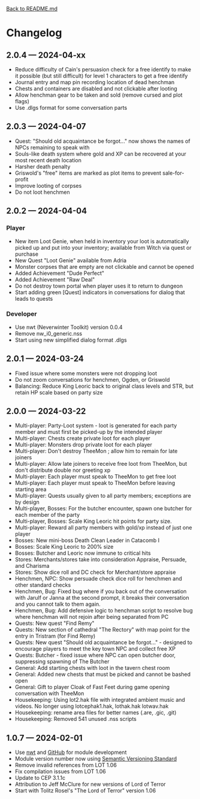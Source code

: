 [Back to README.md](README.md)

# Changelog
## 2.0.4 &mdash; 2024-04-xx
* Reduce difficulty of Cain's persuasion check for a free identify to make it possible (but still difficult) for level 1 characters to get a free identify
* Journal entry and map pin recording location of dead henchman
* Chests and containers are disabled and not clickable after looting
* Allow henchman gear to be taken and sold (remove cursed and plot flags)
* Use .dlgs format for some conversation parts

## 2.0.3 &mdash; 2024-04-07
* Quest: "Should old acquaintance be forgot..." now shows the names of NPCs remaining to speak with
* Souls-like death system where gold and XP can be recovered at your most recent death location
* Harsher death penalty
* Griswold's "free" items are marked as plot items to prevent sale-for-profit
* Improve looting of corpses
* Do not loot henchmen

## 2.0.2 &mdash; 2024-04-04
### Player
* New item Loot Genie, when held in inventory your loot is automatically picked up and put into your inventory;  available from Witch via quest or purchase
* New Quest "Loot Genie" available from Adria
* Monster corpses that are empty are not clickable and cannot be opened
* Added Achievement "Dude Perfect"
* Added Achievement "Raw Deal"
* Do not destroy town portal when player uses it to return to dungeon
* Start adding green [Quest] indicators in conversations for dialog that leads to quests
### Developer
* Use nwt (Neverwinter Toolkit) version 0.0.4
* Remove nw_i0_generic.nss
* Start using new simplified dialog format .dlgs

## 2.0.1 &mdash; 2024-03-24
* Fixed issue where some monsters were not dropping loot
* Do not zoom conversations for henchmen, Ogden, or Griswold
* Balancing: Reduce King Leoric back to original class levels and STR, but retain HP scale based on party size

## 2.0.0 &mdash; 2024-03-22
* Multi-player: Party-Loot system - loot is generated for each party member and must first be picked-up by the intended player
* Multi-player: Chests create private loot for each player
* Multi-player: Monsters drop private loot for each player
* Multi-player: Don't destroy TheeMon ; allow him to remain for late joiners
* Multi-player: Allow late joiners to receive free loot from TheeMon, but don't distribute double nor greeting xp
* Multi-player: Each player must speak to TheeMon to get free loot
* Multi-player: Each player must speak to TheeMon before leaving starting area
* Multi-player: Quests usually given to all party members; exceptions are by design
* Multi-player, Bosses: For the butcher encounter, spawn one butcher for each member of the party
* Multi-player, Bosses: Scale King Leoric hit points for party size.
* Multi-player: Reward all party members with gold/xp instead of just one player
* Bosses: New mini-boss Death Clean Leader in Catacomb I
* Bosses: Scale King Leoric to 200% size
* Bosses: Butcher and Leoric now immune to critical hits
* Stores: Merchants/stores take into consideration Appraise, Persuade, and Charisma
* Stores: Show dice roll and DC check for Merchant/store appraise
* Henchmen, NPC: Show persuade check dice roll for henchmen and other standard checks
* Henchmen, Bug: Fixed bug where if you back out of the conversation with Jarulf or Janna at the second prompt, it breaks their conversation and you cannot talk to them again.
* Henchmen, Bug: Add defensive logic to henchman script to resolve bug where henchman will not rejoin after being separated from PC
* Quests: New quest "Find Remy"
* Quests: New section of cathedral "The Rectory" with map point for the entry in Tristram (for Find Remy)
* Quests: New quest "Should old acquaintance be forgot..." - designed to encourage players to meet the key town NPC and collect free XP
* Quests: Butcher - fixed issue where NPC can open butcher door, suppressing spawning of The Butcher
* General: Add starting chests with loot in the tavern chest room
* General: Added new chests that must be picked and cannot be bashed open
* General: Gift to player Cloak of Fast Feet during game opening conversation with TheeMon
* Housekeeping: Using lot2.hak file with integrated ambient music and videos.  No longer using lotcephak1.hak, lothak.hak lotwav.hak
* Housekeeping: rename area files for better names (.are, .gic, .git)
* Housekeeping: Removed 541 unused .nss scripts

## 1.0.7 &mdash; 2024-02-01 
* Use [nwt](https://github.com/jeffmcclure/nwt) and [GitHub](https://github.com/jeffmcclure/lot5) for module development
* Module version number now using [Semantic Versioning Standard](https://semver.org)
* Remove invalid references from LOT 1.06
* Fix compilation issues from LOT 1.06
* Update to CEP 3.1.1c
* Attribution to Jeff McClure for new versions of Lord of Terror
* Start with Tolitz Rosel's "The Lord of Terror" version 1.06
